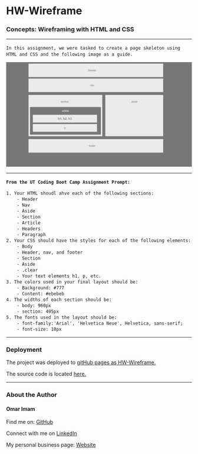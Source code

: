 # **HW-Wireframe**

### **Concepts: Wireframing with HTML and CSS**

---

`In this assignment, we were tasked to create a page skeleton using HTML and CSS and the following image as a guide.`

![Final Layout](Images/Easier-Layout.png)

---

**`From the UT Coding Boot Camp Assignment Prompt:`**

```
1. Your HTML shoudl ahve each of the following sections:
    - Header
    - Nav
    - Aside
    - Section
    - Article
    - Headers
    - Paragraph
2. Your CSS should have the styles for each of the following elements:
    - Body
    - Header, nav, and footer
    - Section
    - Aside
    - .clear
    - Your text elements h1, p, etc.
3. The colors used in your final layout should be:
    - Background: #777
    - Content: #ebebeb
4. The widths of each section should be:
    - body: 960px
    - section: 495px
5. The fonts used in the layout should be:
    - font-family:'Arial', 'Helvetica Neue', Helvetica, sans-serif;
    - font-size: 18px

```

---

### Deployment

The project was deployed to [gitHub pages as
HW-Wireframe.](https://flowmar.github.io/HW-Wireframe)

The source code is located [here.](https://github.com/flowmar/HW-Wireframe)

---

### About the Author

#### Omar Imam
Find me on: [GitHub](https://github.com/flowmar/)

Connect with me on [LinkedIn](https://linkedin.com/in/flowmar)

My personal business page:  [Website](https://www.kineticvortexflow.com/)
